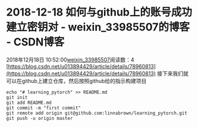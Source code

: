 # 2018-12-18 如何与github上的账号成功建立密钥对 - weixin_33985507的博客 - CSDN博客
2018年12月18日 10:52:00[weixin_33985507](https://me.csdn.net/weixin_33985507)阅读数：4
[https://blog.csdn.net/u013894429/article/details/78960813](https://blog.csdn.net/u013894429/article/details/78960813)
接下来我们就可以在github上建立仓库，然后按照github给的指示构建项目
```
echo "# learning_pytorch" >> README.md
git init
git add README.md
git commit -m "first commit"
git remote add origin git@github.com:linnabrown/learning_pytorch.git
git push -u origin master
```

